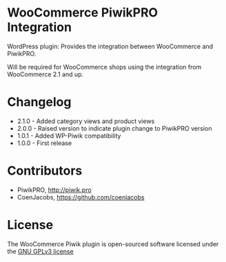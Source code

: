 # WooCommerce PiwikPRO Integration

WordPress plugin: Provides the integration between WooCommerce and PiwikPRO.

Will be required for WooCommerce shops using the integration from WooCommerce 2.1 and up.

# Changelog

* 2.1.0 - Added category views and product views
* 2.0.0 - Raised version to indicate plugin change to PiwikPRO version
* 1.0.1 - Added WP-Piwik compatibility
* 1.0.0 - First release

# Contributors

* PiwikPRO, <http://piwik.pro>
* CoenJacobs, <https://github.com/coenjacobs>

# License

The WooCommerce Piwik plugin is open-sourced software licensed under the [GNU GPLv3 license](http://www.gnu.org/licenses/gpl-3.0.txt)
